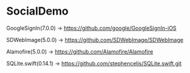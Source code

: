 # SocialDemo

GoogleSignIn(7.0.0) 
-> https://github.com/google/GoogleSignIn-iOS

SDWebImage(5.0.0) 
-> https://github.com/SDWebImage/SDWebImage

Alamofire(5.0.0)
 -> https://github.com/Alamofire/Alamofire

SQLite.swift(0.14.1)
 -> https://github.com/stephencelis/SQLite.swift.git
